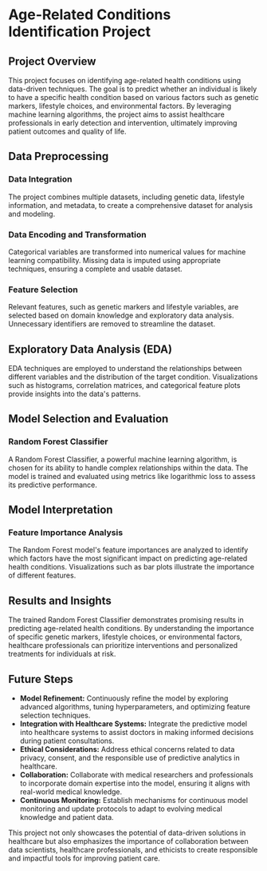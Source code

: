 # Age-Related Conditions Identification Project

## Project Overview

This project focuses on identifying age-related health conditions using data-driven techniques. The goal is to predict whether an individual is likely to have a specific health condition based on various factors such as genetic markers, lifestyle choices, and environmental factors. By leveraging machine learning algorithms, the project aims to assist healthcare professionals in early detection and intervention, ultimately improving patient outcomes and quality of life.

## Data Preprocessing

### Data Integration
The project combines multiple datasets, including genetic data, lifestyle information, and metadata, to create a comprehensive dataset for analysis and modeling.

### Data Encoding and Transformation
Categorical variables are transformed into numerical values for machine learning compatibility. Missing data is imputed using appropriate techniques, ensuring a complete and usable dataset.

### Feature Selection
Relevant features, such as genetic markers and lifestyle variables, are selected based on domain knowledge and exploratory data analysis. Unnecessary identifiers are removed to streamline the dataset.

## Exploratory Data Analysis (EDA)

EDA techniques are employed to understand the relationships between different variables and the distribution of the target condition. Visualizations such as histograms, correlation matrices, and categorical feature plots provide insights into the data's patterns.

## Model Selection and Evaluation

### Random Forest Classifier
A Random Forest Classifier, a powerful machine learning algorithm, is chosen for its ability to handle complex relationships within the data. The model is trained and evaluated using metrics like logarithmic loss to assess its predictive performance.

## Model Interpretation

### Feature Importance Analysis
The Random Forest model's feature importances are analyzed to identify which factors have the most significant impact on predicting age-related health conditions. Visualizations such as bar plots illustrate the importance of different features.

## Results and Insights

The trained Random Forest Classifier demonstrates promising results in predicting age-related health conditions. By understanding the importance of specific genetic markers, lifestyle choices, or environmental factors, healthcare professionals can prioritize interventions and personalized treatments for individuals at risk.

## Future Steps

- **Model Refinement:** Continuously refine the model by exploring advanced algorithms, tuning hyperparameters, and optimizing feature selection techniques.
- **Integration with Healthcare Systems:** Integrate the predictive model into healthcare systems to assist doctors in making informed decisions during patient consultations.
- **Ethical Considerations:** Address ethical concerns related to data privacy, consent, and the responsible use of predictive analytics in healthcare.
- **Collaboration:** Collaborate with medical researchers and professionals to incorporate domain expertise into the model, ensuring it aligns with real-world medical knowledge.
- **Continuous Monitoring:** Establish mechanisms for continuous model monitoring and update protocols to adapt to evolving medical knowledge and patient data.

This project not only showcases the potential of data-driven solutions in healthcare but also emphasizes the importance of collaboration between data scientists, healthcare professionals, and ethicists to create responsible and impactful tools for improving patient care.
